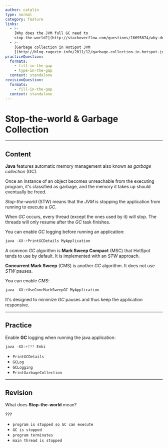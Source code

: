 ```yaml
---
author: catalin
type: normal
category: feature
links:
  - >-
    [Why does the JVM full GC need to
    stop-the-world?](http://stackoverflow.com/questions/16695874/why-does-the-jvm-full-gc-need-to-stop-the-world){website}
  - >-
    [Garbage collection in HotSpot JVM
    ](http://blog.ragozin.info/2011/12/garbage-collection-in-hotspot-jvm.html){website}
practiceQuestion:
  formats:
    - fill-in-the-gap
    - type-in-the-gap
  context: standalone
revisionQuestion:
  formats:
    - fill-in-the-gap
  context: standalone
---
```


# Stop-the-world & Garbage Collection


---

## Content

**Java** features automatic memory management also known as *garbage collection* (GC).

Once an instance of an object becomes unreachable from the executing program, it's classified as garbage, and the memory it takes up should eventually be freed.

*Stop-the-world* (STW) means that the *JVM* is stopping the application from running to execute a *GC*.

When *GC* occurs, every thread (except the ones used by it) will stop. The threads will only resume after the *GC* task finishes.

You can enable *GC* logging before running an application:

```java
java -XX:+PrintGCDetails MyApplication
```

A common *GC* algorithm is **Mark Sweep Compact** (MSC) that HotSpot tends to use by default. It is implemented with an *STW* approach.

**Concurrent Mark Sweep** (CMS) is another *GC* algorithm. It does not use *STW* pauses.

You can enable *CMS*:

```java
java -XX:+UseConcMarkSweepGC MyApplication
```

It's designed to minimize *GC* pauses and thus keep the application responsive.


---

## Practice

Enable **GC** logging when running the java application:

```java
java -XX:+??? Enki
```

- `PrintGCDetails` 
- `GCLog` 
- `GCLogging` 
- `PrintGarbageCollection`


---

## Revision

What does **Stop-the-world** mean?

???

- `program is stopped so GC can execute` 
- `GC is stopped` 
- `program terminates` 
- `main thread is stopped`
